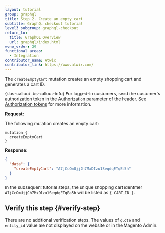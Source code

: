 ```yaml
---
layout: tutorial
group: graphql
title: Step 2. Create an empty cart
subtitle: GraphQL checkout tutorial
level3_subgroup: graphql-checkout
return_to:
  title: GraphQL Overview
  url: graphql/index.html
menu_order: 20
functional_areas:
  - Integration
contributor_name: Atwix
contributor_link: https://www.atwix.com/
---
```


The `createEmptyCart` mutation creates an empty shopping cart and generates a cart ID.

{:.bs-callout .bs-callout-info}
For logged-in customers, send the customer's authorization token in the Authorization parameter of the header. See [Authorization tokens]({{page.baseurl}}/graphql/authorization-tokens.html) for more information.

**Request:**

The following mutation creates an empty cart:

```text
mutation {
  createEmptyCart
}
```

**Response:**

```json
{
  "data": {
    "createEmptyCart": "A7jCcOmUjjCh7MxDIzu1SeqdqETqEa5h"
  }
}
```

In the subsequent tutorial steps, the unique shopping cart identifier `A7jCcOmUjjCh7MxDIzu1SeqdqETqEa5h` will be listed as `{ CART_ID }`.

## Verify this step {#verify-step}

There are no additional verification steps. The values of `quote` and `entity_id` value are  not displayed on the website or in the Magento Admin.
